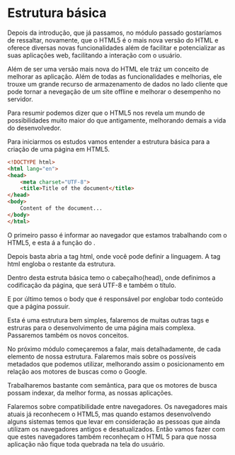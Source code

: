# Estrutura básica

Depois da introdução, que já passamos, no módulo passado gostaríamos de ressaltar, novamente, que o HTML5 é o mais nova versão do HTML e oferece diversas novas funcionalidades além de facilitar e potencializar as suas aplicações web, facilitando a interação com o usuário.

Além de ser uma versão mais nova do HTML ele tráz um conceito de melhorar as aplicação. Além de todas as funcionalidades e melhorias, ele trouxe um grande recurso de armazenamento de dados no lado cliente que pode tornar a nevegação de um site offline e melhorar o desempenho no servidor.

Para resumir podemos dizer que o HTML5 nos revela um mundo de possibilidades muito maior do que antigamente, melhorando demais a vida do desenvolvedor.

Para iniciarmos os estudos vamos entender a estrutura básica para a criação de uma página em HTML5.

```html
<!DOCTYPE html>
<html lang="en">
<head>
    <meta charset="UTF-8">
    <title>Title of the document</title>
</head>
<body>
    Content of the document...
</body>
</html>
```

O primeiro passo é informar ao navegador que estamos trabalhando com o HTML5, e esta á a função do **<!DOCTYPE html>**.

Depois basta abria a tag html, onde você pode definir a linguagem. A tag html engloba o restante da estrutura.

Dentro desta estruta básica temo o cabeçalho(head), onde definimos a codificação da página, que será UTF-8 e também o título.

E por último temos o body que é responsável por englobar todo conteúdo que a página possuir.

Esta é uma estrutura bem simples, falaremos de muitas outras tags e estruras para o desenvolvimento de uma página mais complexa. Passaremos também os novos conceitos.

No próximo módulo começaremos a falar, mais detalhadamente, de cada elemento de nossa estrutura. Falaremos mais sobre os possíveis metadados que podemos utilizar, melhorando assim o posicionamento em relação aos motores de buscas como o Google.

Trabalharemos bastante com semântica, para que os motores de busca possam indexar, da melhor forma, as nossas aplicações.

Falaremos sobre compatibilidade entre navegadores. Os navegadores mais atuais já reconhecem o HTML5, mas quando estamos desenvolvendo alguns sistemas temos que levar em consideração as pessoas que ainda utilizam os navegadores antigos e desatualizados. Então vamos fazer com que estes navegadores também reconheçam o HTML 5 para que nossa aplicação não fique toda quebrada na tela do usuário.